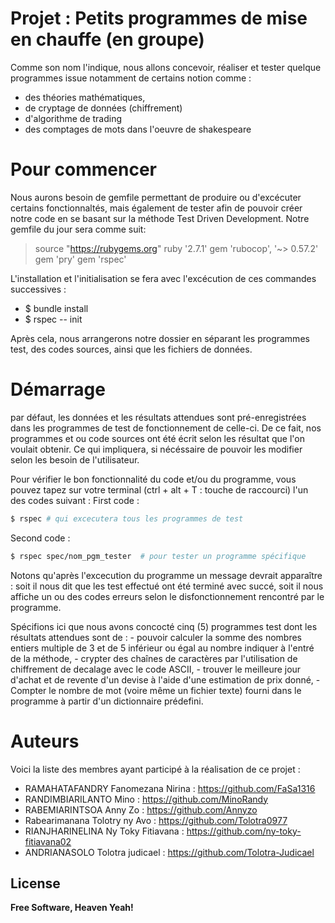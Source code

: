 # **Projet : Petits programmes de mise en chauffe (en groupe)**
Comme son nom l'indique, nous allons concevoir, réaliser et tester quelque programmes issue notamment de certains notion comme :  
  - des théories mathématiques,
  - de cryptage de données (chiffrement)
  - d'algorithme de trading
  - des comptages de mots dans l'oeuvre de shakespeare

# Pour commencer
Nous aurons besoin de gemfile permettant de produire ou d'excécuter certains fonctionnaltés, mais également de tester afin de pouvoir créer notre code en se basant sur la méthode Test Driven Development. Notre gemfile du jour sera comme suit:

> source "https://rubygems.org"
> ruby '2.7.1'
> gem 'rubocop', '~> 0.57.2'
> gem 'pry' gem 'rspec'

L'installation et l'initialisation se fera avec l'excécution de ces commandes successives :
- $ bundle install
- $ rspec -- init

Après cela, nous arrangerons notre dossier en séparant les programmes test,  des codes sources, ainsi que les fichiers de données.

# Démarrage

par défaut, les données et les résultats attendues sont pré-enregistrées dans les programmes de test de fonctionnement de celle-ci. De ce fait, nos programmes et ou code sources ont été écrit selon les résultat que l'on voulait obtenir. Ce qui impliquera, si nécéssaire de pouvoir les modifier selon les besoin de l'utilisateur.

Pour vérifier le bon fonctionnalité du code et/ou du programme, vous pouvez tapez sur votre terminal (ctrl + alt + T : touche de raccourci) l'un des codes suivant :
First code :
```sh
$ rspec # qui excecutera tous les programmes de test
```

Second code :
```sh
$ rspec spec/nom_pgm_tester  # pour tester un programme spécifique
```

Notons qu'après l'excecution du programme un message devrait apparaître : soit il nous dit que les test effectué ont été terminé avec succé, soit il nous affiche un ou des codes erreurs selon le disfonctionnement rencontré par le programme.

Spécifions ici que nous avons concocté cinq (5) programmes test dont les résultats attendues sont de : - pouvoir calculer la somme des nombres entiers multiple de 3 et de 5 inférieur ou égal au nombre indiquer à l'entré de la méthode, - crypter des chaînes de caractères par l'utilisation de chiffrement de decalage avec le code ASCII, - trouver le meilleure jour d'achat et de revente d'un devise à l'aide d'une estimation de prix donné, - Compter le nombre de mot (voire même un fichier texte) fourni dans le programme à partir d'un dictionnaire prédefini.

# Auteurs
Voici la liste des membres ayant participé à la réalisation de ce projet :
 - RAMAHATAFANDRY Fanomezana Nirina : https://github.com/FaSa1316 
 - RANDIMBIARILANTO  Mino : https://github.com/MinoRandy
 - RABEMIARINTSOA Anny Zo : https://github.com/Annyzo
 - Rabearimanana Tolotry ny Avo : https://github.com/Tolotra0977
 - RIANJHARINELINA Ny Toky Fitiavana : https://github.com/ny-toky-fitiavana02
- ANDRIANASOLO Tolotra judicael :  https://github.com/Tolotra-Judicael


License
----
**Free Software, Heaven Yeah!**
